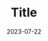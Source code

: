 ---
uuid: "random-uuid"
title: "Title"
english: "English url"
date: 2023-07-22
category: "category"
outdated: false
draft: false
ref: 
  - name: "text"
    url: "link"
---